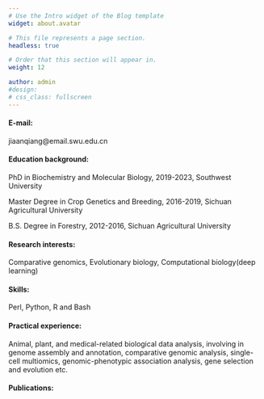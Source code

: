 ```yaml
---
# Use the Intro widget of the Blog template
widget: about.avatar

# This file represents a page section.
headless: true

# Order that this section will appear in.
weight: 12

author: admin
#design:
# css_class: fullscreen
---
```


#### <p align="left">E-mail:</p>
<p align="left">jiaanqiang@email.swu.edu.cn</p>

#### <p align="left">Education background:</p>
<p align="left">PhD in Biochemistry and Molecular Biology, 2019-2023, Southwest University</p>
<p align="left">Master Degree in Crop Genetics and Breeding, 2016-2019, Sichuan Agricultural University</p>
<p align="left">B.S. Degree in Forestry, 2012-2016, Sichuan Agricultural University</p>

#### <p align="left">Research interests:</p>
<p align="left">Comparative genomics, Evolutionary biology, Computational biology(deep learning)</p>

#### <p align="left">Skills:</p>
<p align="left">Perl, Python, R and Bash</p>

#### <p align="left">Practical experience:</p>
<p align="left">Animal, plant, and medical-related biological data analysis, involving in genome assembly and annotation, comparative genomic analysis, single-cell multiomics, genomic-phenotypic association analysis, gene selection and evolution etc.</p>

#### <p align="left">Publications:</p>

